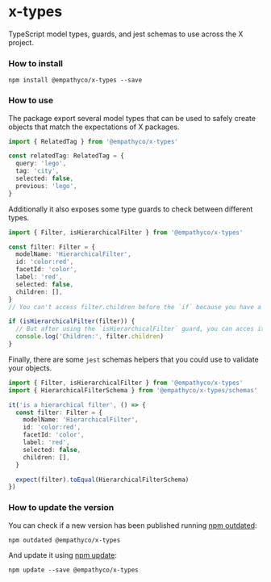 # x-types

TypeScript model types, guards, and jest schemas to use across the X project.

### How to install

```
npm install @empathyco/x-types --save
```

### How to use

The package export several model types that can be used to safely create objects that match the
expectations of X packages.

```ts
import { RelatedTag } from '@empathyco/x-types'

const relatedTag: RelatedTag = {
  query: 'lego',
  tag: 'city',
  selected: false,
  previous: 'lego',
}
```

Additionally it also exposes some type guards to check between different types.

```ts
import { Filter, isHierarchicalFilter } from '@empathyco/x-types'

const filter: Filter = {
  modelName: 'HierarchicalFilter',
  id: 'color:red',
  facetId: 'color',
  label: 'red',
  selected: false,
  children: [],
}
// You can't access filter.children before the `if` because you have a `Filter`, not a `HierarchicalFilter`.

if (isHierarchicalFilter(filter)) {
  // But after using the `isHierarchicalFilter` guard, you can acces it.
  console.log('Children:', filter.children)
}
```

Finally, there are some `jest` schemas helpers that you could use to validate your objects.

```ts
import { Filter, isHierarchicalFilter } from '@empathyco/x-types'
import { HierarchicalFilterSchema } from '@empathyco/x-types/schemas'

it('is a hierarchical filter', () => {
  const filter: Filter = {
    modelName: 'HierarchicalFilter',
    id: 'color:red',
    facetId: 'color',
    label: 'red',
    selected: false,
    children: [],
  }

  expect(filter).toEqual(HierarchicalFilterSchema)
})
```

### How to update the version

You can check if a new version has been published running
[npm outdated](https://docs.npmjs.com/cli/outdated):

`npm outdated @empathyco/x-types`

And update it using [npm update](https://docs.npmjs.com/cli/update):

`npm update --save @empathyco/x-types`
